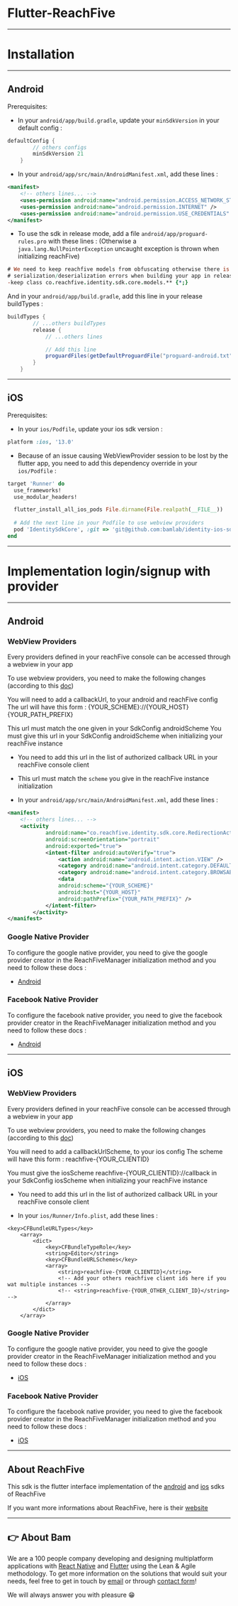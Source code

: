 # Flutter-ReachFive

---

# Installation

---

## Android

Prerequisites:

- In your `android/app/build.gradle`, update your `minSdkVersion` in your default config :

```gradle
defaultConfig {
        // others configs
        minSdkVersion 21
    }
```

- In your `android/app/src/main/AndroidManifest.xml`, add these lines :

```xml
<manifest>
    <!-- others lines... -->
    <uses-permission android:name="android.permission.ACCESS_NETWORK_STATE"/>
    <uses-permission android:name="android.permission.INTERNET" />
    <uses-permission android:name="android.permission.USE_CREDENTIALS" />
</manifest>
```

- To use the sdk in release mode, add a file `android/app/proguard-rules.pro` with these lines :
  (Otherwise a `java.lang.NullPointerException` uncaught exception is thrown when initializing reachFive)

```pro
# We need to keep reachfive models from obfuscating otherwise there is
# serialization/deserialization errors when building your app in release mode
-keep class co.reachfive.identity.sdk.core.models.** {*;}
```

And in your `android/app/build.gradle`, add this line in your release buildTypes :

```gradle
buildTypes {
        // ...others buildTypes
        release {
            // ...others lines

            // Add this line
            proguardFiles(getDefaultProguardFile("proguard-android.txt"), "proguard-rules.pro")
        }
    }
```

---

## iOS

Prerequisites:

- In your `ios/Podfile`, update your ios sdk version :

```rb
platform :ios, '13.0'
```

- Because of an issue causing WebViewProvider session to be lost by the flutter app, you need to add this dependency override in your `ios/Podfile` :

```rb
target 'Runner' do
  use_frameworks!
  use_modular_headers!

  flutter_install_all_ios_pods File.dirname(File.realpath(__FILE__))
  
  # Add the next line in your Podfile to use webview providers
  pod 'IdentitySdkCore', :git => 'git@github.com:bamlab/identity-ios-sdk.git', :tag => '6.1.0.fork'
end
```

---

# Implementation login/signup with provider

---

## Android

### WebView Providers

Every providers defined in your reachFive console can be accessed through a webview in your app

To use webview providers, you need to make the following changes (according to this [doc](https://developer.reachfive.com/sdk-android/8.0.1/guides/web-based-flows.html))

You will need to add a callbackUrl, to your android and reachFive config
The url will have this form : {YOUR_SCHEME}://{YOUR_HOST}{YOUR_PATH_PREFIX}

This url must match the one given in your SdkConfig androidScheme
You must give this url in your SdkConfig androidScheme when initializing your reachFive instance

- You need to add this url in the list of authorized callback URL in your reachFive console client

- This url must match the `scheme` you give in the reachFive instance initialization

- In your `android/app/src/main/AndroidManifest.xml`, add these lines :

```xml
<manifest>
    <!-- others lines... -->
    <activity
            android:name="co.reachfive.identity.sdk.core.RedirectionActivity"
            android:screenOrientation="portrait"
            android:exported="true">
            <intent-filter android:autoVerify="true">
                <action android:name="android.intent.action.VIEW" />
                <category android:name="android.intent.category.DEFAULT" />
                <category android:name="android.intent.category.BROWSABLE" />
                <data
                android:scheme="{YOUR_SCHEME}"
                android:host="{YOUR_HOST}"
                android:pathPrefix="{YOUR_PATH_PREFIX}" />
            </intent-filter>
        </activity>
</manifest>
```

### Google Native Provider

To configure the google native provider, you need to give the google provider creator in the ReachFiveManager initialization method and you need to follow these docs :

- [Android](https://developer.reachfive.com/sdk-android/8.0.1/index.html#configure-google-native-provider)

### Facebook Native Provider

To configure the facebook native provider, you need to give the facebook provider creator in the ReachFiveManager initialization method and you need to follow these docs :

- [Android](https://developer.reachfive.com/sdk-android/8.0.1/index.html#facebook-native-provider)

---

## iOS

### WebView Providers

Every providers defined in your reachFive console can be accessed through a webview in your app

To use webview providers, you need to make the following changes (according to this [doc](https://developer.reachfive.com/sdk-ios/index.html#sdk-webview))

You will need to add a callbackUrlScheme, to your ios config
The scheme will have this form : reachfive-{YOUR_CLIENTID}

You must give the iosScheme reachfive-{YOUR_CLIENTID}://callback in your SdkConfig iosScheme when initializing your reachFive instance

- You need to add this url in the list of authorized callback URL in your reachFive console client

- In your `ios/Runner/Info.plist`, add these lines :

```plist
<key>CFBundleURLTypes</key>
	<array>
		<dict>
			<key>CFBundleTypeRole</key>
			<string>Editor</string>
			<key>CFBundleURLSchemes</key>
			<array>
				<string>reachfive-{YOUR_CLIENTID}</string>
                <!-- Add your others reachfive client ids here if you wat multiple instances -->
				<!-- <string>reachfive-{YOUR_OTHER_CLIENT_ID}</string> -->
			</array>
		</dict>
	</array>
```

### Google Native Provider

To configure the google native provider, you need to give the google provider creator in the ReachFiveManager initialization method and you need to follow these docs :

- [iOS](https://developer.reachfive.com/sdk-ios/index.html#google-native-provider)

### Facebook Native Provider

To configure the facebook native provider, you need to give the facebook provider creator in the ReachFiveManager initialization method and you need to follow these docs :

- [iOS](https://developer.reachfive.com/sdk-ios/index.html#facebook-native-provider)

---

## About ReachFive

This sdk is the flutter interface implementation of the [android](https://github.com/ReachFive/identity-android-sdk) and [ios](https://github.com/ReachFive/identity-ios-sdk) sdks of ReachFive

If you want more informations about ReachFive, here is their [website](https://www.reachfive.com/)

---

## 👉 About Bam

We are a 100 people company developing and designing multiplatform applications with [React Native](https://www.bam.tech/expertise/react-native) and [Flutter](https://www.bam.tech/expertise/flutter) using the Lean & Agile methodology. To get more information on the solutions that would suit your needs, feel free to get in touch by [email](mailto://contact@bam.tech) or through [contact form](https://www.bam.tech/contact)!

We will always answer you with pleasure 😁
